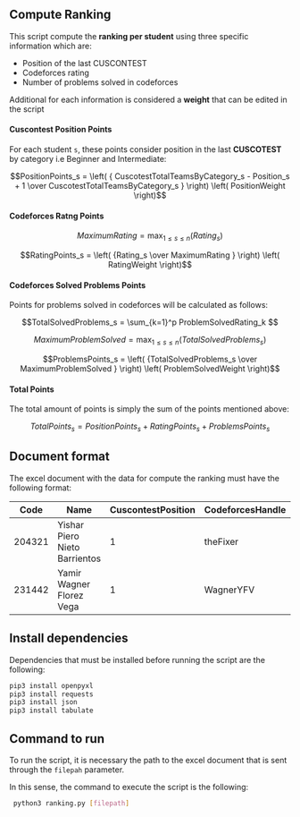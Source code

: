 ## Compute Ranking

This script compute the **ranking per student** using three specific information which are:

- Position of the last CUSCONTEST
- Codeforces rating
- Number of problems solved in codeforces

Additional for each information is considered a **weight** that can be edited in the script

#### Cuscontest Position Points

For each student `s`, these points consider position in the last **CUSCOTEST** by category i.e Beginner and Intermediate:

```math
PositionPoints_s = \left( { CuscotestTotalTeamsByCategory_s - Position_s + 1 \over CuscotestTotalTeamsByCategory_s }  \right) \left( PositionWeight \right)
```

#### Codeforces Ratng Points

```math
MaximumRating = \max_{1 \leq s \leq n} \left( Rating_s \right)
```

```math
RatingPoints_s = \left( {Rating_s \over MaximumRating }  \right) \left( RatingWeight \right)
```

#### Codeforces Solved Problems Points

Points for problems solved in codeforces will be calculated as follows:


```math
TotalSolvedProblems_s = \sum_{k=1}^p ProblemSolvedRating_k 
```

```math
MaximumProblemSolved = \max_{1 \leq s \leq n} \left( TotalSolvedProblems_s \right)
```

```math
ProblemsPoints_s = \left( {TotalSolvedProblems_s \over MaximumProblemSolved }  \right) \left( ProblemSolvedWeight \right)
```

#### Total Points

The total amount of points is simply the sum of the points mentioned above:

```math
TotalPoints_s = PositionPoints_s + RatingPoints_s + ProblemsPoints_s
```

## Document format

The excel document with the data for compute the ranking must have the following format:

| Code | Name | CuscontestPosition | CodeforcesHandle | Team | Category |
| ------------- | ------------- | ------------- | ------------- | ------------- | ------------- |
| 204321 | Yishar Piero Nieto Barrientos | 1 | theFixer | Pancito | Intermediate |
| 231442 | Yamir Wagner Florez Vega | 1 | WagnerYFV | Net team  | Beginner |

## Install dependencies

Dependencies that must be installed before running the script are the following:

```bash
pip3 install openpyxl
pip3 install requests
pip3 install json
pip3 install tabulate
```

## Command to run

To run the script, it is necessary the path to the excel document that is sent through the `filepah` parameter. 

In this sense, the command to execute the script is the following:

``` bash
 python3 ranking.py [filepath]
```
